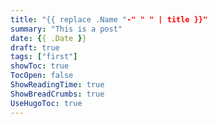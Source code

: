 ```yaml
---
title: "{{ replace .Name "-" " " | title }}"
summary: "This is a post"
date: {{ .Date }}
draft: true
tags: ["first"]
showToc: true
TocOpen: false
ShowReadingTime: true
ShowBreadCrumbs: true
UseHugoToc: true
---
```


